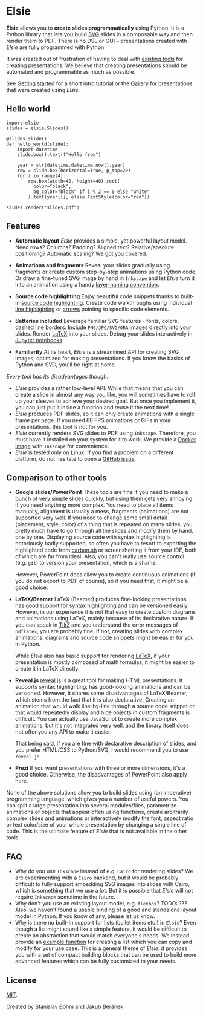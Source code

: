 # Elsie
**Elsie** allows you to **create slides programmatically** using Python. It is a Python library
that lets you build [SVG](https://en.wikipedia.org/wiki/Scalable_Vector_Graphics) slides in a
composable way and then render them to PDF. There is no DSL or GUI – presentations created with
*Elsie* are fully programmed with Python.

It was created out of frustration of having to deal with
[existing tools](#comparison-to-other-tools) for creating presentations. We believe that creating
presentations should be automated and programmable as much as possible.

See [Getting started](getting_started.md) for a short intro tutorial or the [Gallery](gallery.md)
for presentations that were created using *Elsie*. 

## Hello world
```elsie,skip=3:-1
import elsie
slides = elsie.Slides()

@slides.slide()
def hello_world(slide):
    import datetime
    slide.box().text(f"Hello from")

    year = str(datetime.datetime.now().year)
    row = slide.box(horizontal=True, p_top=20)
    for i in range(4):
        row.box(width=40, height=40).rect(
          color="black",
          bg_color="black" if i % 2 == 0 else "white"
        ).text(year[i], elsie.TextStyle(color="red"))

slides.render("slides.pdf")
```

## Features
- **Automatic layout** *Elsie* provides a simple, yet powerful layout model. Need rows? Columns?
Padding? Aligned text? Relative/absolute positioning? Automatic scaling? We got you covered.

- **Animations and fragments** Reveal your slides gradually using fragments or create custom
step-by-step animations using Python code. Or draw a fine-tuned SVG image by hand in `Inkscape` and
let *Elsie* turn it into an animation using a handy
[layer-naming convention](userguide/images.md#embedding-fragments-in-images).

- **Source code highlighting** Enjoy beautiful code snippets thanks to built-in
[source code highlighting](userguide/syntax_highlighting.md). Create code walkthroughs using
individual [line highlighting](userguide/syntax_highlighting.md#line-and-inline-boxes) or
[arrows](userguide/shapes.md#arrow-head) pointing to specific code elements.

- **Batteries included** Leverage familiar SVG features - fonts, colors, dashed line borders.
Include `PNG/JPG/SVG/ORA` images directly into your slides. Render [LaTeX](userguide/layout.md)
into your slides. Debug your slides interactively in [Jupyter notebooks](userguide/jupyter.md).

- **Familiarity** At its heart, *Elsie* is a streamlined API for creating SVG images, optimized for
making presentations. If you know the basics of Python and SVG, you'll be right at home.

*Every tool has its disadvantages though.*

- *Elsie* provides a rather low-level API. While that means that you can create a slide in almost
any way you like, you will sometimes have to roll up your sleeves to achieve your desired goal.
But once you implement it, you can just put it inside a function and reuse it the next time!
- *Elsie* produces PDF slides, so it can only create animations with a single frame per page.
If you need 60 FPS animations or GIFs in your presentations, this tool is not for you.
- *Elsie* currently renders SVG slides to PDF using `Inkscape`. Therefore, you must have it
installed on your system for it to work. We provide a
[Docker image](installation.md#docker-installation) with `Inkscape` for convenience.
- *Elsie* is tested only on Linux. If you find a problem on a different platform, do not hesitate
to open a [GitHub issue](https://github.com/spirali/elsie/issues/new).

## Comparison to other tools
- **Google slides/PowerPoint**
These tools are fine if you need to make a bunch of very simple slides quickly, but using them
gets very annoying if you need anything more complex. You need to place all items manually,
alignment is usually a mess, fragments (animations) are not supported very well. If you need to
change some small detail (placement, style, color) of a thing that is repeated on many slides, you
pretty much have to go through all the slides and modify them by hand, one by one. Displaying source
code with syntax highlighting is notoriously badly supported, so often you have to resort to
exporting the highlighted code from [carbon.sh](https://carbon.sh) or screenshotting it from your
IDE, both of which are far from ideal. Also, you can't really use source control (e.g. `git`) to
version your presentation, which is a shame.

    However, PowerPoint does allow you to create continuous animations (if you do not export to PDF
    of course), so if you need that, it might be a good choice.

- **LaTeX/Beamer**
LaTeX (Beamer) produces fine-looking presentations, has good support for syntax highlighting and
can be versioned easily. However, in our experience it is not that easy to create custom diagrams
and animations using LaTeX, mainly because of its declarative nature. If you can speak in
[TikZ](https://www.overleaf.com/learn/latex/TikZ_package) and you understand the error messages of
`pdflatex`, you are probably fine. If not, creating slides with complex animations, diagrams and
source code snippets might be easier for you in Python.

    While *Elsie* also has basic support for rendering [LaTeX](userguide/latex.md), if your
    presentation is mostly composed of math formulas, it might be easier to create it in LaTeX
    directly.

- **Reveal.js**
[reveal.js](https://revealjs.com) is a great tool for making HTML presentations. It supports syntax
highlighting, has good-looking animations and can be versioned. However, it shares some disadvantages
of LaTeX/Beamer, which stems from the fact that it is also declarative. Creating an animation that
would walk line-by-line through a source code snippet or that would repeatedly display and hide
objects in custom fragments is difficult. You can actually use JavaScript to create more complex
animations, but it's not integrated very well, and the library itself does not offer you any API
to make it easier.

    That being said, if you are fine with declarative description of slides, and you prefer
    HTML/CSS to Python/SVG, I would recommend you to use `reveal.js`.

- **Prezi**
If you want presentations with three or more dimensions, it's a good choice. Otherwise, the
disadvantages of PowerPoint also apply here.

None of the above solutions allow you to build slides using (an imperative) programming language,
which gives you a number of useful powers. You can split a large presentation into several
modules/files, parametrize animations or objects that appear often using functions, create
arbitrarily complex slides and animations or interactively modify the font, aspect ratio or text
color/size of your whole presentation by changing a single line of code. This is the ultimate
feature of *Elsie* that is not available in the other tools.

## FAQ
- Why do you use `Inkscape` instead of e.g. `Cairo` for rendering slides?
We are experimenting with a `Cairo` backend, but it would be probably difficult to fully support
embedding SVG images into slides with Cairo, which is something that we use a lot. But it is
possible that *Elsie* will not require `Inkscape` sometime in the future.
- Why don't you use an existing layout model, e.g. `flexbox`?
TODO: ???
Also, we haven't found a usable binding of a good and standalone layout model in Python. If you
know of any, please let us know.
- Why is there no built-in support for lists (bullet items etc.) in `Elsie`?
Even though a list might sound like a simple feature, it would be difficult to create an abstraction
that would match everyone's needs. We instead provide an [example function](cookbook/lists.md) for
creating a list which you can copy and modify for your use case. This is a general theme of *Elsie*:
it provides you with a set of compact building blocks that can be used to build more advanced
features which can be fully customized to your needs.

## License
[MIT](https://github.com/spirali/elsie/blob/master/LICENSE).

Created by [Stanislav Böhm](https://github.com/spirali) and
[Jakub Beránek](https://github.com/kobzol).
